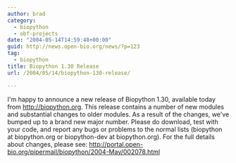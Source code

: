 ```yaml
---
author: brad
category:
  - biopython
  - obf-projects
date: "2004-05-14T14:59:48+00:00"
guid: http://news.open-bio.org/news/?p=123
tag:
  - biopython
title: Biopython 1.30 Release
url: /2004/05/14/biopython-130-release/

---
```

I'm happy to announce a new release of Biopython 1.30, available
today from http://biopython.org. This release contains a number of
new modules and substantial changes to older modules. As a result of
the changes, we've bumped up to a brand new major number. Please do
download, test with your code, and report any bugs or problems to
the normal lists (biopython at biopython.org or
biopython-dev at biopython.org). For the full details about changes, please see:
http://portal.open-bio.org/pipermail/biopython/2004-May/002078.html
